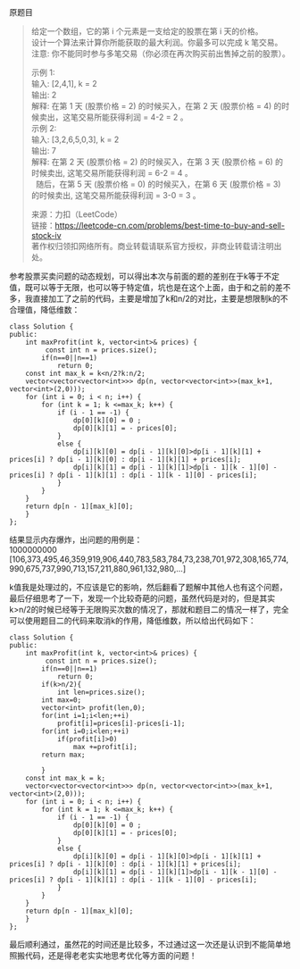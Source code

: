 原题目  
> 给定一个数组，它的第 i 个元素是一支给定的股票在第 i 天的价格。   
> 设计一个算法来计算你所能获取的最大利润。你最多可以完成 k 笔交易。    
> 注意: 你不能同时参与多笔交易（你必须在再次购买前出售掉之前的股票）。     
>      
> 示例 1:     
> 输入: [2,4,1], k = 2    
> 输出: 2      
> 解释: 在第 1 天 (股票价格 = 2) 的时候买入，在第 2 天 (股票价格 = 4) 的时候卖出，这笔交易所能获得利润 = 4-2 = 2 。     
> 示例 2:      
> 输入: [3,2,6,5,0,3], k = 2     
> 输出: 7        
> 解释: 在第 2 天 (股票价格 = 2) 的时候买入，在第 3 天 (股票价格 = 6) 的时候卖出, 这笔交易所能获得利润 = 6-2 = 4 。    
>      随后，在第 5 天 (股票价格 = 0) 的时候买入，在第 6 天 (股票价格 = 3) 的时候卖出, 这笔交易所能获得利润 = 3-0 = 3 。        
>        
> 来源：力扣（LeetCode）      
> 链接：https://leetcode-cn.com/problems/best-time-to-buy-and-sell-stock-iv     
> 著作权归领扣网络所有。商业转载请联系官方授权，非商业转载请注明出处。         
>      
      
参考股票买卖问题的动态规划，可以得出本次与前面的题的差别在于k等于不定值，既可以等于无限，也可以等于特定值，坑也是在这个上面，由于和之前的差不多，我直接加工了之前的代码，主要是增加了k和n/2的对比，主要是想限制k的不合理值，降低维数：  
```
class Solution {
public:
    int maxProfit(int k, vector<int>& prices) {
         const int n = prices.size();
        if(n==0||n==1)
            return 0;
	const int max_k = k<n/2?k:n/2;
	vector<vector<vector<int>>> dp(n, vector<vector<int>>(max_k+1, vector<int>(2,0)));
	for (int i = 0; i < n; i++) {
		for (int k = 1; k <=max_k; k++) {
			if (i - 1 == -1) { 
				dp[0][k][0] = 0 ;
				dp[0][k][1] = - prices[0];
			}
			else {
				dp[i][k][0] = dp[i - 1][k][0]>dp[i - 1][k][1] + prices[i] ? dp[i - 1][k][0] : dp[i - 1][k][1] + prices[i];
				dp[i][k][1] = dp[i - 1][k][1]>dp[i - 1][k - 1][0] - prices[i] ? dp[i - 1][k][1] : dp[i - 1][k - 1][0] - prices[i];
			}
		}
	}
	return dp[n - 1][max_k][0];
    }
};
```
结果显示内存爆炸，出问题的用例是：   
1000000000         
[106,373,495,46,359,919,906,440,783,583,784,73,238,701,972,308,165,774,990,675,737,990,713,157,211,880,961,132,980,...]       
     
k值我是处理过的，不应该是它的影响，然后翻看了题解中其他人也有这个问题，最后仔细思考了一下，发现一个比较奇葩的问题，虽然代码是对的，但是其实k>n/2的时候已经等于无限购买次数的情况了，那就和题目二的情况一样了，完全可以使用题目二的代码来取消k的作用，降低维数，所以给出代码如下：  
```
class Solution {
public:
    int maxProfit(int k, vector<int>& prices) {
         const int n = prices.size();
        if(n==0||n==1)
            return 0;
        if(k>n/2){
            int len=prices.size();
        int max=0;
        vector<int> profit(len,0);
        for(int i=1;i<len;++i)
            profit[i]=prices[i]-prices[i-1];
        for(int i=0;i<len;++i)
            if(profit[i]>0)
                max +=profit[i];
        return max;
            
        }
	const int max_k = k;
	vector<vector<vector<int>>> dp(n, vector<vector<int>>(max_k+1, vector<int>(2,0)));
	for (int i = 0; i < n; i++) {
		for (int k = 1; k <=max_k; k++) {
			if (i - 1 == -1) { 
				dp[0][k][0] = 0 ;
				dp[0][k][1] = - prices[0];
			}
			else {
				dp[i][k][0] = dp[i - 1][k][0]>dp[i - 1][k][1] + prices[i] ? dp[i - 1][k][0] : dp[i - 1][k][1] + prices[i];
				dp[i][k][1] = dp[i - 1][k][1]>dp[i - 1][k - 1][0] - prices[i] ? dp[i - 1][k][1] : dp[i - 1][k - 1][0] - prices[i];
			}
		}
	}
	return dp[n - 1][max_k][0];
    }
};
```
最后顺利通过，虽然花的时间还是比较多，不过通过这一次还是认识到不能简单地照搬代码，还是得老老实实地思考优化等方面的问题！  
